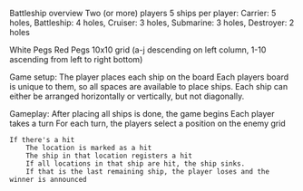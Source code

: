 Battleship overview
Two (or more) players 
5 ships per player: 
    Carrier: 5 holes, 
    Battleship: 4 holes,
    Cruiser: 3 holes,
    Submarine: 3 holes,
    Destroyer: 2 holes

White Pegs
Red Pegs
10x10 grid (a-j descending on left column, 1-10 ascending from left to right bottom)

Game setup:
    The player places each ship on the board
        Each players board is unique to them, so all spaces are available to place ships.
        Each ship can either be arranged horizontally or vertically, but not diagonally.
        
Gameplay:
    After placing all ships is done, the game begins
    Each player takes a turn
    For each turn, the players select a position on the enemy grid

    If there's a hit
        The location is marked as a hit
        The ship in that location registers a hit
        If all locations in that ship are hit, the ship sinks.
        If that is the last remaining ship, the player loses and the winner is announced

